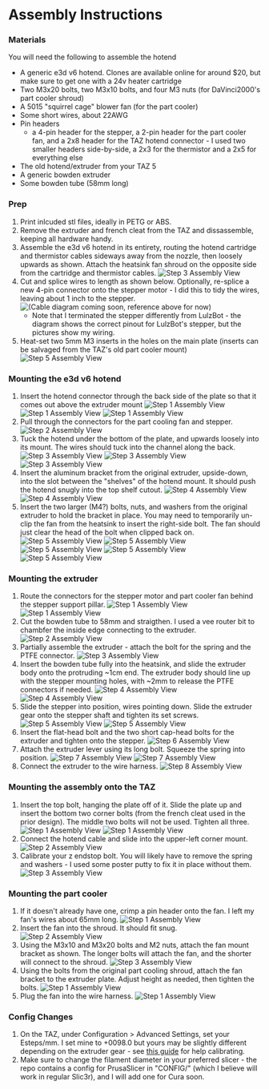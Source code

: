 # Assembly Instructions
### Materials
You will need the following to assemble the hotend
* A generic e3d v6 hotend. Clones are available online for around $20, but make sure to get one with a 24v heater cartridge
* Two M3x20 bolts, two M3x10 bolts, and four M3 nuts (for DaVinci2000's part cooler shroud)
* A 5015 "squirrel cage" blower fan (for the part cooler)
* Some short wires, about 22AWG
* Pin headers
    * a 4-pin header for the stepper, a 2-pin header for the part cooler fan, and a 2x8 header for the TAZ hotend connector - I used two smaller headers side-by-side, a 2x3 for the thermistor and a 2x5 for everything else
* The old hotend/extruder from your TAZ 5
* A generic bowden extruder
* Some bowden tube (58mm long)
### Prep
1. Print inlcuded stl files, ideally in PETG or ABS.
2. Remove the extruder and french cleat from the TAZ and dissassemble, keeping all hardware handy.
3. Assemble the e3d v6 hotend in its entirety, routing the hotend cartridge and thermistor cables sideways away from the nozzle, then loosely upwards as shown. Attach the heatsink fan shroud on the opposite side from the cartridge and thermistor cables.
![Step 3 Assembly View](./IMG/04.jpg)
4. Cut and splice wires to length as shown below. Optionally, re-splice a new 4-pin connector onto the stepper motor - I did this to tidy the wires, leaving about 1 inch to the stepper.
![(Cable diagram coming soon, reference above for now)](./IMG/cableDiagram.jpg)
    * Note that I terminated the stepper differently from LulzBot - the diagram shows the correct pinout for LulzBot's stepper, but the pictures show my wiring.
5. Heat-set two 5mm M3 inserts in the holes on the main plate (inserts can be salvaged from the TAZ's old part cooler mount)
![Step 5 Assembly View](./IMG/02.jpg)
### Mounting the e3d v6 hotend
1. Insert the hotend connector through the back side of the plate so that it comes out above the extruder mount
![Step 1 Assembly View](./IMG/05.jpg)
![Step 1 Assembly View](./IMG/06.jpg)
![Step 1 Assembly View](./IMG/07.jpg)
2. Pull through the connectors for the part cooling fan and stepper.
![Step 2 Assembly View](./IMG/08.jpg)
3. Tuck the hotend under the bottom of the plate, and upwards loosely into its mount. The wires should tuck into the channel along the back.
![Step 3 Assembly View](./IMG/11.jpg)
![Step 3 Assembly View](./IMG/12.jpg)
![Step 3 Assembly View](./IMG/14.jpg)
4. Insert the aluminum bracket from the original extruder, upside-down, into the slot between the "shelves" of the hotend mount. It should push the hotend snugly into the top shelf cutout.
![Step 4 Assembly View](./IMG/16.jpg)
![Step 4 Assembly View](./IMG/17.jpg)
5. Insert the two larger (M4?) bolts, nuts, and washers from the original extruder to hold the bracket in place. You may need to temporarily un-clip the fan from the heatsink to insert the right-side bolt. The fan should just clear the head of the bolt when clipped back on.
![Step 5 Assembly View](./IMG/18.jpg)
![Step 5 Assembly View](./IMG/19.jpg)
![Step 5 Assembly View](./IMG/20.jpg)
![Step 5 Assembly View](./IMG/21.jpg)
![Step 5 Assembly View](./IMG/24.jpg)

### Mounting the extruder
1. Route the connectors for the stepper motor and part cooler fan behind the stepper support pillar.
![Step 1 Assembly View](./IMG/25.jpg)
![Step 1 Assembly View](./IMG/27.jpg)
2. Cut the bowden tube to 58mm and straigthen. I used a vee router bit to chambfer the inside edge connecting to the extruder.
![Step 2 Assembly View](./IMG/31.jpg)
3. Partially assemble the extruder - attach the bolt for the spring and the PTFE connector.
![Step 3 Assembly View](./IMG/35.jpg)
4. Insert the bowden tube fully into the heatsink, and slide the extruder body onto the protruding ~1cm end. The extruder body should line up with the stepper mounting holes, with ~2mm to release the PTFE connectors if needed.
![Step 4 Assembly View](./IMG/36.jpg)
![Step 4 Assembly View](./IMG/37.jpg)
5. Slide the stepper into position, wires pointing down. Slide the extruder gear onto the stepper shaft and tighten its set screws.
![Step 5 Assembly View](./IMG/28.jpg)
![Step 5 Assembly View](./IMG/38.jpg)
6. Insert the flat-head bolt and the two short cap-head bolts for the extruder and tighten onto the stepper.
![Step 6 Assembly View](./IMG/39.jpg)
7. Attach the extruder lever using its long bolt. Squeeze the spring into position.
![Step 7 Assembly View](./IMG/40.jpg)
![Step 7 Assembly View](./IMG/42.jpg)
8. Connect the extruder to the wire harness.
![Step 8 Assembly View](./IMG/43.jpg)

### Mounting the assembly onto the TAZ
1. Insert the top bolt, hanging the plate off of it. Slide the plate up and insert the bottom two corner bolts (from the french cleat used in the prior design). The middle two bolts will not be used. Tighten all three.
![Step 1 Assembly View](./IMG/44.jpg)
![Step 1 Assembly View](./IMG/45.jpg)
2. Connect the hotend cable and slide into the upper-left corner mount.
![Step 2 Assembly View](./IMG/46.jpg)
3. Calibrate your z endstop bolt. You will likely have to remove the spring and washers - I used some poster putty to fix it in place without them.
![Step 3 Assembly View](./IMG/47.jpg)

### Mounting the part cooler
1. If it doesn't already have one, crimp a pin header onto the fan. I left my fan's wires about 65mm long.
![Step 1 Assembly View](./IMG/50.jpg)
2. Insert the fan into the shroud. It should fit snug.
![Step 2 Assembly View](./IMG/53.jpg)
3. Using the M3x10 and M3x20 bolts and M2 nuts, attach the fan mount bracket as shown. The longer bolts will attach the fan, and the shorter will connect to the shroud.
![Step 3 Assembly View](./IMG/55.jpg)
4. Using the bolts from the original part cooling shroud, attach the fan bracket to the extruder plate. Adjust height as needed, then tighten the bolts.
![Step 1 Assembly View](/IMG/58.jpg)
5. Plug the fan into the wire harness.
![Step 1 Assembly View](/IMG/59.jpg)

### Config Changes
1. On the TAZ, under Configuration > Advanced Settings, set your Esteps/mm. I set mine to +0098.0 but yours may be slightly different depending on the extruder gear - see [this guide](https://all3dp.com/2/extruder-calibration-calibrate-e-steps/) for help calibrating.
2. Make sure to change the filament diameter in your preferred slicer - the repo contains a config for PrusaSlicer in "CONFIG/" (which I believe will work in regular Slic3r), and I will add one for Cura soon.